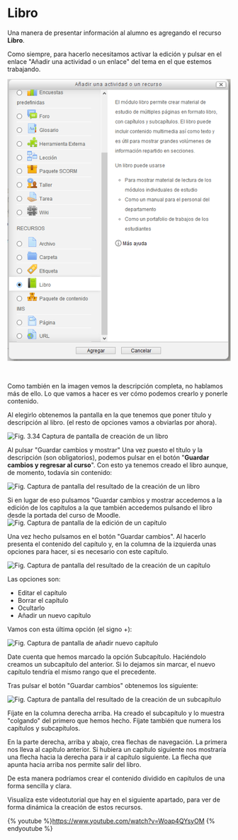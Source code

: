 
# Libro

Una manera de presentar información al alumno es agregando el recurso **Libro**.

Como siempre, para hacerlo necesitamos activar la edición y pulsar en el enlace "Añadir una actividad o un enlace" del tema en el que estemos trabajando.


![Fig. Captura de pantalla. Ventana de inserción del recurso Libro](https://raw.githubusercontent.com/catedu/curso-moodle/master/img/anadir_un_libro.png)

 

Como también en la imagen vemos la descripción completa, no hablamos más de ello. Lo que vamos a hacer es ver cómo podemos crearlo y ponerle contenido.

Al elegirlo obtenemos la pantalla en la que tenemos que poner título y descripción al libro. (el resto de opciones vamos a obviarlas por ahora).

![Fig. 3.34 Captura de pantalla de creación de un libro](/assets/Selección_153.png)

Al pulsar "Guardar cambios y mostrar"
Una vez puesto el título y la descripción (son obligatorios), podemos pulsar en el botón "**Guardar cambios y regresar al curso**". Con esto ya tenemos creado el libro aunque, de momento, todavía sin contenido:

![Fig. Captura de pantalla del resultado de la creación de un libro](/assets/Selección_156.png)

Si en lugar de eso pulsamos "Guardar cambios y mostrar accedemos a la edición de los capítulos a la que también accedemos pulsando el libro desde la portada del curso de Moodle.
 
![Fig. Captura de pantalla de la edición de un capítulo](/assets/Selección_155.png)

Una vez hecho pulsamos en el botón "Guardar cambios". Al hacerlo presenta el contenido del capítulo y, en la columna de la izquierda unas opciones para hacer, si es necesario con este capítulo.

![Fig. Captura de pantalla del resultado de la creación de un capítulo](/assets/Selección_157.png)

Las opciones son:

- Editar el capítulo
- Borrar el capítulo
- Ocultarlo
- Añadir un nuevo capítulo

Vamos con esta última opción (el signo +):

![Fig. Captura de pantalla de añadir nuevo capítulo](/assets/Selección_158.png)

Date cuenta que hemos marcado la opción Subcapítulo. Haciéndolo creamos un subcapítulo del anterior. Si lo dejamos sin marcar, el nuevo capítulo tendría el mismo rango que el precedente.

Tras pulsar el botón "Guardar cambios" obtenemos los siguiente:

![Fig. Captura de pantalla del resultado de la creación de un subcapítulo](/assets/Selección_159.png)

Fíjate en la columna derecha arriba. Ha creado el subcapítulo y lo muestra "colgando" del primero que hemos hecho. Fíjate también que numera los capítulos y subcapítulos.

En la parte derecha, arriba y abajo, crea flechas de navegación. La primera nos lleva al capítulo anterior. Si hubiera un capítulo siguiente nos mostraría una flecha hacia la derecha para ir al capítulo siguiente. La flecha que apunta hacia arriba nos permite salir del libro.

De esta manera podríamos crear el contenido dividido en capítulos de una forma sencilla y clara. 

Visualiza este videotutorial que hay en el siguiente apartado, para ver de forma dinámica la creación de estos recursos. 

{% youtube %}https://www.youtube.com/watch?v=Woap4QYsyOM {% endyoutube %}

